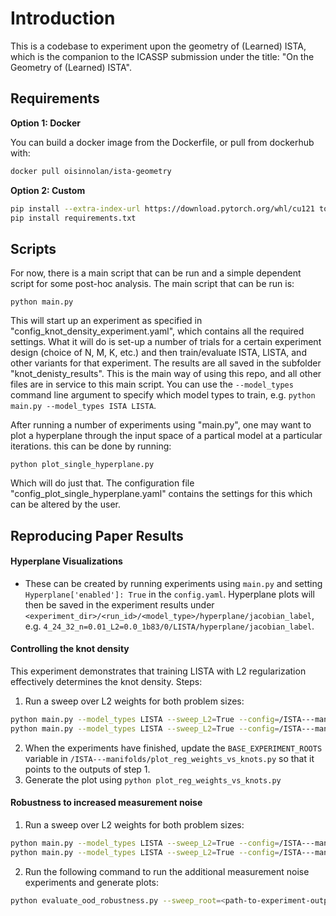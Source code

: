 # Introduction
This is a codebase to experiment upon the geometry of (Learned) ISTA, which is the companion to the ICASSP submission under the title: "On the Geometry of (Learned) ISTA".

## Requirements
**Option 1: Docker**

You can build a docker image from the Dockerfile, or pull from dockerhub with:
```bash
docker pull oisinnolan/ista-geometry
```

**Option 2: Custom**
```bash
pip install --extra-index-url https://download.pytorch.org/whl/cu121 torch==2.2.2+cu121 torchvision
pip install requirements.txt
```

## Scripts
For now, there is a main script that can be run and a simple dependent script for some post-hoc analysis. The main script that can be run is:
```
python main.py
```
This will start up an experiment as specified in "config_knot_density_experiment.yaml", which contains all the required settings. What it will do is set-up a number of trials for a certain experiment design (choice of N, M, K, etc.) and then train/evaluate ISTA, LISTA, and other variants for that experiment. The results are all saved in the subfolder "knot_denisty_results". This is the main way of using this repo, and all other files are in service to this main script. You can use the `--model_types` command line argument to specify which model types to train, e.g. `python main.py --model_types ISTA LISTA`.

After running a number of experiments using "main.py", one may want to plot a hyperplane through the input space of a partical model at a particular iterations. this can be done by running:
```
python plot_single_hyperplane.py
```
Which will do just that. The configuration file "config_plot_single_hyperplane.yaml" contains the settings for this which can be altered by the user.

## Reproducing Paper Results
#### **Hyperplane Visualizations**
- These can be created by running experiments using `main.py` and setting `Hyperplane['enabled']: True` in the `config.yaml`. Hyperplane plots will then be saved in the experiment results under `<experiment_dir>/<run_id>/<model_type>/hyperplane/jacobian_label`, e.g. `4_24_32_n=0.01_L2=0.0_1b83/0/LISTA/hyperplane/jacobian_label`.

#### **Controlling the knot density**

This experiment demonstrates that training LISTA with L2 regularization effectively determines the knot density.
Steps:
1. Run a sweep over L2 weights for both problem sizes:
```bash
python main.py --model_types LISTA --sweep_L2=True --config=/ISTA---manifolds/configs/main_experiments/4_24_32_n=0.01.yaml
python main.py --model_types LISTA --sweep_L2=True --config=/ISTA---manifolds/configs/main_experiments/8_64_64_n=0.01.yaml
```
2. When the experiments have finished, update the `BASE_EXPERIMENT_ROOTS` variable in `/ISTA---manifolds/plot_reg_weights_vs_knots.py` so that it points to the outputs of step 1.
3. Generate the plot using `python plot_reg_weights_vs_knots.py`

#### **Robustness to increased measurement noise**
1. Run a sweep over L2 weights for both problem sizes:
```bash
python main.py --model_types LISTA --sweep_L2=True --config=/ISTA---manifolds/configs/main_experiments/4_24_32_n=0.01.yaml
python main.py --model_types LISTA --sweep_L2=True --config=/ISTA---manifolds/configs/main_experiments/8_64_64_n=0.01.yaml
```
2. Run the following command to run the additional measurement noise experiments and generate plots:
```bash
python evaluate_ood_robustness.py --sweep_root=<path-to-experiment-output> --output_dir=<path-to-output-plots>
```
